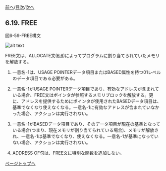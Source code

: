 <!--navi start1-->
[前へ](6-18.md)/[目次](https://opensourcecobol.github.io/markdown/TOC.html)/[次へ](6-20.md)
<!--navi end1-->
## 6.19. FREE

図6-59-FREE構文

![alt text](Image/6-59-Free.png)

FREE文は、ALLOCATE文([6.6](6-6.md))によってプログラムに割り当てられていたメモリを解放する。

1. 一意名-1は、USAGE POINTERデータ項目またはBASED属性を持つ01レベルのデータ項目である必要がある。

2. 一意名-1がUSAGE POINTERデータ項目であり、有効なアドレスが含まれている場合、FREE文はポインタが参照するメモリブロックを解放する。更に、アドレスを提供するためにポインタが使用されたBASEDデータ項目は、基準でなくなり使えなくなる。一意名-1に有効なアドレスが含まれていなかった場合、アクションは実行されない。

3. 一意名-1がBASEDデータ項目であり、そのデータ項目が現在の基準となっている場合(つまり、現在メモリが割り当てられている場合)、メモリが解放され、一意名-1は基準でなくなり、使えなくなる。一意名-1が基準になっていない場合、アクションは実行されない。

4. ADDRESS OF句は、FREE文に特別な関数を追加しない。

<!--navi start2-->

[ページトップへ](6-19.md)
<!--navi end2-->
